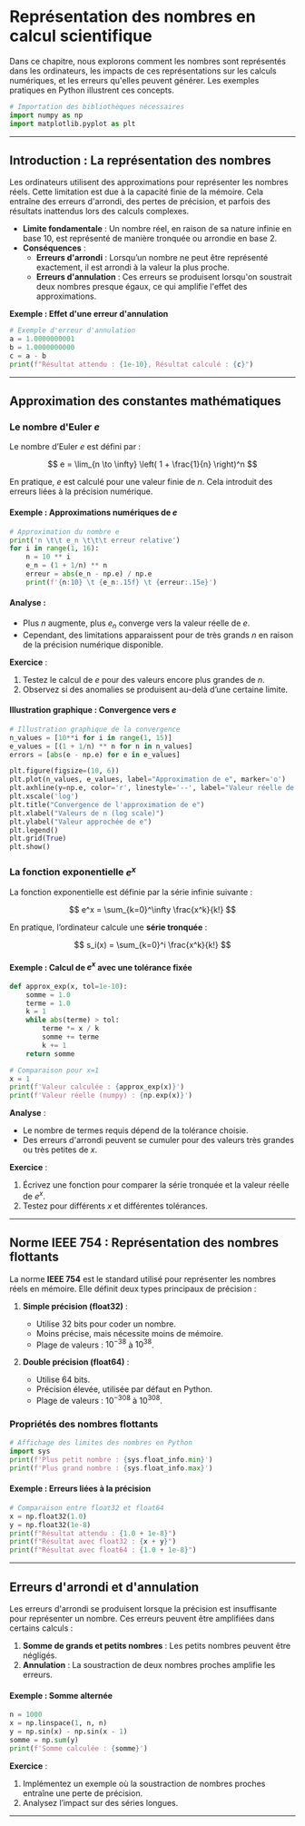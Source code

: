 # Représentation des nombres en calcul scientifique

Dans ce chapitre, nous explorons comment les nombres sont représentés dans les ordinateurs, les impacts de ces représentations sur les calculs numériques, et les erreurs qu'elles peuvent générer. Les exemples pratiques en Python illustrent ces concepts.

``` python
# Importation des bibliothèques nécessaires
import numpy as np
import matplotlib.pyplot as plt
``` 

---

## Introduction : La représentation des nombres

Les ordinateurs utilisent des approximations pour représenter les nombres réels. Cette limitation est due à la capacité finie de la mémoire. Cela entraîne des erreurs d'arrondi, des pertes de précision, et parfois des résultats inattendus lors des calculs complexes.

- **Limite fondamentale** : Un nombre réel, en raison de sa nature infinie en base 10, est représenté de manière tronquée ou arrondie en base 2.
- **Conséquences** :
  - **Erreurs d'arrondi** : Lorsqu’un nombre ne peut être représenté exactement, il est arrondi à la valeur la plus proche.
  - **Erreurs d'annulation** : Ces erreurs se produisent lorsqu'on soustrait deux nombres presque égaux, ce qui amplifie l'effet des approximations.

**Exemple : Effet d'une erreur d'annulation**  
``` python
# Exemple d'erreur d'annulation
a = 1.0000000001
b = 1.0000000000
c = a - b
print(f"Résultat attendu : {1e-10}, Résultat calculé : {c}")
``` 

---

## Approximation des constantes mathématiques

### Le nombre d'Euler $e$

Le nombre d’Euler $e$ est défini par :

$$
e = \lim_{n \to \infty} \left( 1 + \frac{1}{n} \right)^n
$$

En pratique, $e$ est calculé pour une valeur finie de $n$. Cela introduit des erreurs liées à la précision numérique.

#### Exemple : Approximations numériques de $e$

``` python
# Approximation du nombre e
print('n \t\t e_n \t\t\t erreur relative')
for i in range(1, 16):
    n = 10 ** i
    e_n = (1 + 1/n) ** n
    erreur = abs(e_n - np.e) / np.e
    print(f'{n:10} \t {e_n:.15f} \t {erreur:.15e}')
``` 

#### Analyse :  
- Plus $n$ augmente, plus $e_n$ converge vers la valeur réelle de $e$.
- Cependant, des limitations apparaissent pour de très grands $n$ en raison de la précision numérique disponible.

**Exercice** :  
1. Testez le calcul de $e$ pour des valeurs encore plus grandes de $n$.  
2. Observez si des anomalies se produisent au-delà d’une certaine limite.

#### Illustration graphique : Convergence vers $e$

``` python
# Illustration graphique de la convergence
n_values = [10**i for i in range(1, 15)]
e_values = [(1 + 1/n) ** n for n in n_values]
errors = [abs(e - np.e) for e in e_values]

plt.figure(figsize=(10, 6))
plt.plot(n_values, e_values, label="Approximation de e", marker='o')
plt.axhline(y=np.e, color='r', linestyle='--', label="Valeur réelle de e")
plt.xscale('log')
plt.title("Convergence de l'approximation de e")
plt.xlabel("Valeurs de n (log scale)")
plt.ylabel("Valeur approchée de e")
plt.legend()
plt.grid(True)
plt.show()
``` 


### La fonction exponentielle $e^x$

La fonction exponentielle est définie par la série infinie suivante :

$$
e^x = \sum_{k=0}^\infty \frac{x^k}{k!}
$$

En pratique, l’ordinateur calcule une **série tronquée** :

$$
s_i(x) = \sum_{k=0}^i \frac{x^k}{k!}
$$

#### Exemple : Calcul de $e^x$ avec une tolérance fixée

``` python
def approx_exp(x, tol=1e-10):
    somme = 1.0
    terme = 1.0
    k = 1
    while abs(terme) > tol:
        terme *= x / k
        somme += terme
        k += 1
    return somme

# Comparaison pour x=1
x = 1
print(f'Valeur calculée : {approx_exp(x)}')
print(f'Valeur réelle (numpy) : {np.exp(x)}')
``` 

**Analyse** :  
- Le nombre de termes requis dépend de la tolérance choisie.  
- Des erreurs d'arrondi peuvent se cumuler pour des valeurs très grandes ou très petites de $x$.

**Exercice** :  
1. Écrivez une fonction pour comparer la série tronquée et la valeur réelle de $e^x$.  
2. Testez pour différents $x$ et différentes tolérances.

---

## Norme IEEE 754 : Représentation des nombres flottants

La norme **IEEE 754** est le standard utilisé pour représenter les nombres réels en mémoire. Elle définit deux types principaux de précision :

1. **Simple précision (float32)** :
   - Utilise 32 bits pour coder un nombre.
   - Moins précise, mais nécessite moins de mémoire.
   - Plage de valeurs : $10^{-38}$ à $10^{38}$.

2. **Double précision (float64)** :
   - Utilise 64 bits.
   - Précision élevée, utilisée par défaut en Python.
   - Plage de valeurs : $10^{-308}$ à $10^{308}$.

### Propriétés des nombres flottants

``` python
# Affichage des limites des nombres en Python
import sys
print(f'Plus petit nombre : {sys.float_info.min}')
print(f'Plus grand nombre : {sys.float_info.max}')
``` 

#### Exemple : Erreurs liées à la précision

``` python
# Comparaison entre float32 et float64
x = np.float32(1.0)
y = np.float32(1e-8)
print(f"Résultat attendu : {1.0 + 1e-8}")
print(f"Résultat avec float32 : {x + y}")
print(f"Résultat avec float64 : {1.0 + 1e-8}")
``` 

---

## Erreurs d'arrondi et d'annulation

Les erreurs d'arrondi se produisent lorsque la précision est insuffisante pour représenter un nombre. Ces erreurs peuvent être amplifiées dans certains calculs :

1. **Somme de grands et petits nombres** : Les petits nombres peuvent être négligés.
2. **Annulation** : La soustraction de deux nombres proches amplifie les erreurs.

#### Exemple : Somme alternée

``` python
n = 1000
x = np.linspace(1, n, n)
y = np.sin(x) - np.sin(x - 1)
somme = np.sum(y)
print(f'Somme calculée : {somme}')
``` 

**Exercice** :  
1. Implémentez un exemple où la soustraction de nombres proches entraîne une perte de précision.  
2. Analysez l’impact sur des séries longues.

---

